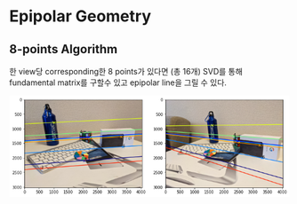 # Epipolar Geometry 

## 8-points Algorithm 

한 view당 corresponding한 8 points가 있다면 (총 16개) SVD를 통해 fundamental matrix를 구할수 있고 epipolar line을 그릴 수 있다.

![Fig](output.png)
